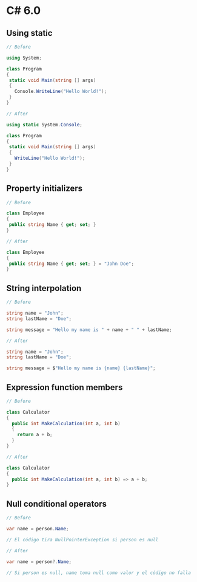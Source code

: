 # C# 6.0

## Using static

```cs
// Before

using System;

class Program
{
 static void Main(string [] args)
 {
   Console.WriteLine("Hello World!");
 }
}
```

```cs
// After

using static System.Console;

class Program
{
 static void Main(string [] args)
 {
   WriteLine("Hello World!");
 }
}
```

## Property initializers

```cs
// Before

class Employee
{
 public string Name { get; set; }
}
```

```cs
// After

class Employee
{
 public string Name { get; set; } = "John Doe";
}
```

## String interpolation

```cs
// Before

string name = "John";
string lastName = "Doe";

string message = "Hello my name is " + name + " " + lastName;
```

```cs
// After

string name = "John";
string lastName = "Doe";

string message = $"Hello my name is {name} {lastName}";
```

## Expression function members

```cs
// Before

class Calculator
{
  public int MakeCalculation(int a, int b)
  {
    return a + b;
  }
}
```

```cs
// After

class Calculator
{
  public int MakeCalculation(int a, int b) => a + b;
}
```

## Null conditional operators

```cs
// Before

var name = person.Name;

// El código tira NullPointerException si person es null
```

```cs
// After

var name = person?.Name;

// Si person es null, name toma null como valor y el código no falla
```
